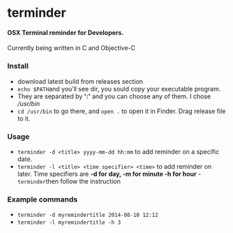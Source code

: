 terminder
=========

#### OSX Terminal reminder for Developers.

Currently being written in C and Objective-C


### Install 
- download latest build from releases section
- `echo $PATH`and you’ll see dir, you sould copy your executable program. 
- They are separated by **':'** and you can choose any of them. I chose */usr/bin*
- `cd /usr/bin` to go there, and `open .` to open it in Finder. Drag release file to it.

### Usage
- `terminder -d <title> yyyy-mm-dd hh:mm` to add reminder on a specific date.
- `terminder -l <title> <time specifier> <time>` to add reminder on later. Time specifiers are **-d for day, -m for minute -h for hour**
-`terminder`then follow the instruction

### Example commands
- `terminder -d myremindertitle 2014-08-10 12:12`
- `terminder -l myremindertitle -h 3`

